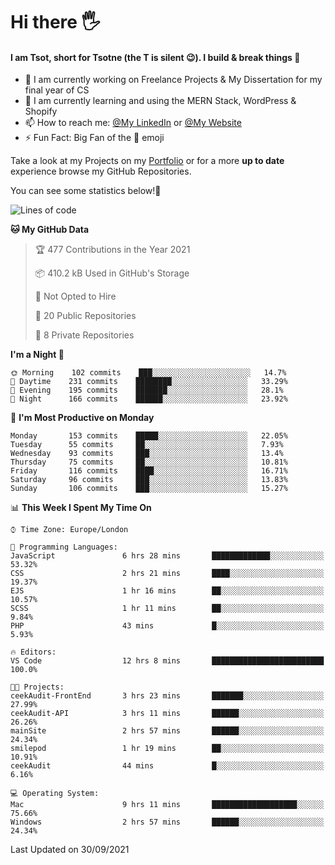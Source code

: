 # Hi there :raised_hand_with_fingers_splayed:
#### I am Tsot, short for Tsotne (the T is silent :wink:). I build & break things :space_invader:
- :telescope: I am currently working on Freelance Projects & My Dissertation for my final year of CS
- :seedling: I am currently learning and using the MERN Stack, WordPress & Shopify
- :mailbox: How to reach me: [@My LinkedIn](https://www.linkedin.com/in/tsotne-gvadzabia/) or [@My Website](https://tsotnegvadzabia.me/contact)
- :zap: Fun Fact: Big Fan of the :space_invader: emoji

Take a look at my Projects on my [Portfolio](https://tsotne.co.uk/) or for a more **up to date** experience browse my GitHub Repositories.

You can see some statistics below!:space_invader:
<!--START_SECTION:waka-->
![Lines of code](https://img.shields.io/badge/From%20Hello%20World%20I%27ve%20Written-3.5%20million%20lines%20of%20code-blue)

**🐱 My GitHub Data** 

> 🏆 477 Contributions in the Year 2021
 > 
> 📦 410.2 kB Used in GitHub's Storage 
 > 
> 🚫 Not Opted to Hire
 > 
> 📜 20 Public Repositories 
 > 
> 🔑 8 Private Repositories  
 > 
**I'm a Night 🦉** 

```text
🌞 Morning    102 commits    ███░░░░░░░░░░░░░░░░░░░░░░   14.7% 
🌆 Daytime    231 commits    ████████░░░░░░░░░░░░░░░░░   33.29% 
🌃 Evening    195 commits    ███████░░░░░░░░░░░░░░░░░░   28.1% 
🌙 Night      166 commits    ██████░░░░░░░░░░░░░░░░░░░   23.92%

```
📅 **I'm Most Productive on Monday** 

```text
Monday       153 commits    █████░░░░░░░░░░░░░░░░░░░░   22.05% 
Tuesday      55 commits     ██░░░░░░░░░░░░░░░░░░░░░░░   7.93% 
Wednesday    93 commits     ███░░░░░░░░░░░░░░░░░░░░░░   13.4% 
Thursday     75 commits     ██░░░░░░░░░░░░░░░░░░░░░░░   10.81% 
Friday       116 commits    ████░░░░░░░░░░░░░░░░░░░░░   16.71% 
Saturday     96 commits     ███░░░░░░░░░░░░░░░░░░░░░░   13.83% 
Sunday       106 commits    ███░░░░░░░░░░░░░░░░░░░░░░   15.27%

```


📊 **This Week I Spent My Time On** 

```text
⌚︎ Time Zone: Europe/London

💬 Programming Languages: 
JavaScript               6 hrs 28 mins       █████████████░░░░░░░░░░░░   53.32% 
CSS                      2 hrs 21 mins       ████░░░░░░░░░░░░░░░░░░░░░   19.37% 
EJS                      1 hr 16 mins        ██░░░░░░░░░░░░░░░░░░░░░░░   10.57% 
SCSS                     1 hr 11 mins        ██░░░░░░░░░░░░░░░░░░░░░░░   9.84% 
PHP                      43 mins             █░░░░░░░░░░░░░░░░░░░░░░░░   5.93%

🔥 Editors: 
VS Code                  12 hrs 8 mins       █████████████████████████   100.0%

🐱‍💻 Projects: 
ceekAudit-FrontEnd       3 hrs 23 mins       ███████░░░░░░░░░░░░░░░░░░   27.99% 
ceekAudit-API            3 hrs 11 mins       ██████░░░░░░░░░░░░░░░░░░░   26.26% 
mainSite                 2 hrs 57 mins       ██████░░░░░░░░░░░░░░░░░░░   24.34% 
smilepod                 1 hr 19 mins        ██░░░░░░░░░░░░░░░░░░░░░░░   10.91% 
ceekAudit                44 mins             █░░░░░░░░░░░░░░░░░░░░░░░░   6.16%

💻 Operating System: 
Mac                      9 hrs 11 mins       ███████████████████░░░░░░   75.66% 
Windows                  2 hrs 57 mins       ██████░░░░░░░░░░░░░░░░░░░   24.34%

```


 Last Updated on 30/09/2021
<!--END_SECTION:waka-->
